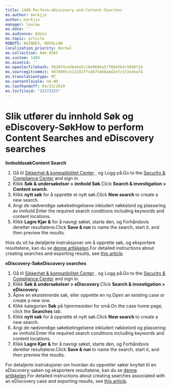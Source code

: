 ```yaml
---
title: 1488-Perform-eDiscovery-and-Content-Searches
ms.author: markjjo
author: markjjo
manager: lauraw
ms.date: ''
ms.audience: Admin
ms.topic: article
ROBOTS: NOINDEX, NOFOLLOW
localization_priority: Normal
ms.collection: Adm_O365
ms.custom: 1488
ms.assetid: ''
ms.openlocfilehash: 5830f4ce5be6a5c10e0696a57f0b83b4c5606f2b
ms.sourcegitcommit: 9d78905c512192ffc4675468abd2efc5f2e4baf4
ms.translationtype: MT
ms.contentlocale: nb-NO
ms.lasthandoff: 04/23/2019
ms.locfileid: "32373325"
---
```

# <a name="how-to-perform-content-searches-and-ediscovery-searches"></a><span data-ttu-id="d6bce-102">Slik utfører du innhold Søk og eDiscovery-Søk</span><span class="sxs-lookup"><span data-stu-id="d6bce-102">How to perform Content Searches and eDiscovery searches</span></span>

<span data-ttu-id="d6bce-103">**Innholdssøk**</span><span class="sxs-lookup"><span data-stu-id="d6bce-103">**Content Search**</span></span>

1. <span data-ttu-id="d6bce-104">Gå til [Sikkerhet & kompatibilitet Center](https://protection.office.com) , og Logg på.</span><span class="sxs-lookup"><span data-stu-id="d6bce-104">Go to the [Security & Compliance Center](https://protection.office.com) and sign in.</span></span>
2. <span data-ttu-id="d6bce-105">Klikk **Søk & undersøkelser > innhold Søk**.</span><span class="sxs-lookup"><span data-stu-id="d6bce-105">Click **Search & investigation > Content search**.</span></span>
3. <span data-ttu-id="d6bce-106">Klikk **nytt søk** for å opprette et nytt søk.</span><span class="sxs-lookup"><span data-stu-id="d6bce-106">Click **New search** to create a new search.</span></span>
4. <span data-ttu-id="d6bce-107">Angi de nødvendige søkebetingelsene inkludert nøkkelord og plassering av innhold.</span><span class="sxs-lookup"><span data-stu-id="d6bce-107">Enter the required search conditions including keywords and content locations.</span></span>  
5. <span data-ttu-id="d6bce-108">Klikk **Lagre Kjør &** for å navngi søket, starte den, og Forhåndsvis deretter resultatene.</span><span class="sxs-lookup"><span data-stu-id="d6bce-108">Click **Save & run** to name the search, start it, and then preview the results.</span></span> 
 
<span data-ttu-id="d6bce-109">Hvis du vil ha detaljerte instruksjoner om å opprette søk, og eksportere resultatene, kan du se [denne artikkelen](https://docs.microsoft.com/office365/securitycompliance/content-search).</span><span class="sxs-lookup"><span data-stu-id="d6bce-109">For detailed instructions about creating searches and exporting results, see [this article](https://docs.microsoft.com/office365/securitycompliance/content-search).</span></span>

<span data-ttu-id="d6bce-110">**eDiscovery-Søk**</span><span class="sxs-lookup"><span data-stu-id="d6bce-110">**eDiscovery searches**</span></span>

1. <span data-ttu-id="d6bce-111">Gå til [Sikkerhet & kompatibilitet Center](https://protection.office.com) , og Logg på.</span><span class="sxs-lookup"><span data-stu-id="d6bce-111">Go to the [Security & Compliance Center](https://protection.office.com) and sign in.</span></span>
2. <span data-ttu-id="d6bce-112">Klikk **Søk & undersøkelser > eDiscovery**.</span><span class="sxs-lookup"><span data-stu-id="d6bce-112">Click **Search & investigation > eDiscovery**.</span></span>
3. <span data-ttu-id="d6bce-113">Åpne en eksisterende sak, eller opprette en ny.</span><span class="sxs-lookup"><span data-stu-id="d6bce-113">Open an existing case or create a new one.</span></span>
4. <span data-ttu-id="d6bce-114">Klikk kategorien **Søk** på hjemmesiden for små.</span><span class="sxs-lookup"><span data-stu-id="d6bce-114">On the case home page, click the **Searches** tab.</span></span>  
5. <span data-ttu-id="d6bce-115">Klikk **nytt søk** for å opprette et nytt søk.</span><span class="sxs-lookup"><span data-stu-id="d6bce-115">Click **New search** to create a new search.</span></span>
6. <span data-ttu-id="d6bce-116">Angi de nødvendige søkebetingelsene inkludert nøkkelord og plassering av innhold.</span><span class="sxs-lookup"><span data-stu-id="d6bce-116">Enter the required search conditions including keywords and content locations.</span></span>  
7. <span data-ttu-id="d6bce-117">Klikk **Lagre Kjør &** for å navngi søket, starte den, og Forhåndsvis deretter resultatene.</span><span class="sxs-lookup"><span data-stu-id="d6bce-117">Click **Save & run** to name the search, start it, and then preview the results.</span></span>

<span data-ttu-id="d6bce-118">For detaljerte instruksjoner om hvordan du oppretter søker knyttet til en eDiscovery-saken og eksportere resultatene, kan du se [denne artikkelen](https://docs.microsoft.com/office365/securitycompliance/ediscovery-cases).</span><span class="sxs-lookup"><span data-stu-id="d6bce-118">For detailed instructions about creating searches associated with an eDiscovery case and exporting results, see [this article](https://docs.microsoft.com/office365/securitycompliance/ediscovery-cases).</span></span>